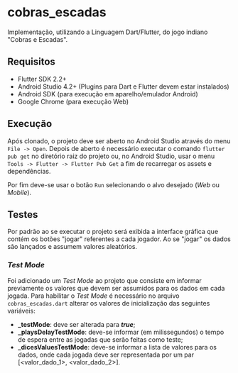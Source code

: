 # cobras_escadas

Implementação, utilizando a Linguagem Dart/Flutter, do jogo indiano "Cobras e Escadas".

## Requisitos

- Flutter SDK 2.2+
- Android Studio 4.2+ (Plugins para Dart e Flutter devem estar instalados)
- Android SDK (para execução em aparelho/emulador Android)
- Google Chrome (para execução Web)

## Execução

Após clonado, o projeto deve ser aberto no Android Studio através do menu ```File -> Open```. Depois de aberto é necessário executar o comando ```flutter pub get``` no diretório raiz do projeto ou, no Android Studio, usar o menu ```Tools -> Flutter -> Flutter Pub Get``` a fim de recarregar os assets e dependências.

Por fim deve-se usar o botão ```Run``` selecionando o alvo desejado (_Web_ ou _Mobile_).

## Testes

Por padrão ao se executar o projeto será exibida a interface gráfica que contém os botões "jogar" referentes a cada jogador. Ao se "jogar" os dados são lançados e assumem valores aleatórios.

### _Test Mode_

Foi adicionado um _Test Mode_ ao projeto que consiste em informar previamente os valores que devem ser assumidos para os dados em cada jogada.
Para habilitar o _Test Mode_ é necessário no arquivo ```cobras_escadas.dart``` alterar os valores de inicialização das seguintes variáveis:

- **_testMode**: deve ser alterada para **_true_**;
- **_playsDelayTestMode**: deve-se informar (em milissegundos) o tempo de espera entre as jogadas que serão feitas como teste;
- **_dicesValuesTestMode**: deve-se informar a lista de valores para os dados, onde cada jogada deve ser representada por um par [<valor_dado_1>, <valor_dado_2>].
